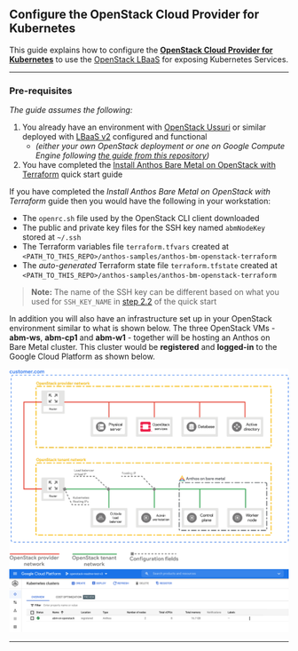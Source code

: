 ## Configure the OpenStack Cloud Provider for Kubernetes

This guide explains how to configure the [**OpenStack Cloud Provider for Kubernetes**](https://github.com/kubernetes/cloud-provider-openstack) to use the [OpenStack LBaaS](https://docs.openstack.org/mitaka/networking-guide/config-lbaas.html)
for exposing Kubernetes Services.

---
### Pre-requisites

_The guide assumes the following:_
1. You already have an environment with [OpenStack Ussuri](https://releases.openstack.org/ussuri/index.html) or similar deployed with [LBaaS v2](https://docs.openstack.org/mitaka/networking-guide/config-lbaas.html) configured and
functional
     - _(either your own OpenStack deployment or one on Google Compute Engine following [the guide from this repository](/anthos-bm-openstack-terraform/docs/install_openstack_on_gce.md))_
1. You have completed the [Install Anthos Bare Metal on OpenStack with Terraform](/anthos-bm-openstack-terraform/docs/quickstart.md) quick start guide

If you have completed the *Install Anthos Bare Metal on OpenStack with Terraform*
guide then you would have the following in your workstation:
- The `openrc.sh` file used by the OpenStack CLI client downloaded
- The public and private key files for the SSH key named `abmNodeKey` stored at `~/.ssh`
- The Terraform variables file `terraform.tfvars` created at `<PATH_TO_THIS_REPO>/anthos-samples/anthos-bm-openstack-terraform`
- The _auto-generated_ Terraform state file `terraform.tfstate` created at `<PATH_TO_THIS_REPO>/anthos-samples/anthos-bm-openstack-terraform`

> **Note:** The name of the SSH key can be different based on what you used for
> `SSH_KEY_NAME` in [step 2.2](/anthos-bm-openstack-terraform/docs/quickstart.md#22-create-and-upload-ssh-keys-to-be-used-by-the-openstack-vms) of the quick start

In addition you will also have an infrastructure set up in your OpenStack
environment similar to what is shown below. The three OpenStack VMs -
**abm-ws**, **abm-cp1** and **abm-w1** - together will be hosting an Anthos on
Bare Metal cluster. This cluster would be **registered** and **logged-in** to
the Google Cloud Platform as shown below.
<p align="center">
  <img src="images/openstack-setup.png" width="550">
  <img src="images/logged-in-k8s.png">
</p>

---
